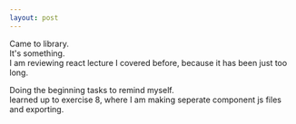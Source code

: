 ```yaml
---
layout: post
---
```


Came to library.  
It's something.  
I am reviewing react lecture I covered before, because it has been just too long.  
  


Doing the beginning tasks to remind myself.  
learned up to exercise 8, where I am making seperate component js files and exporting.  